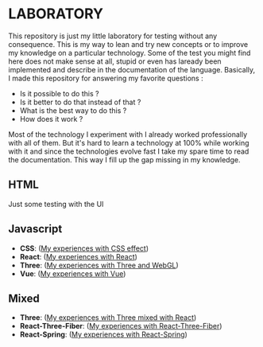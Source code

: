 # LABORATORY

This repository is just my little laboratory for testing without any consequence.
This is my way to lean and try new concepts or to improve my knowledge on a particular technology. Some of the test you might find here does not make sense at all, stupid or even has laready been implemented and describe in the documentation of the language. Basically, I made this repository for answering my favorite questions :

* Is it possible to do this ?
* Is it better to do that instead of that ?
* What is the best way to do this ?
* How does it work ?

Most of the technology I experiment with I already worked professionally with all of them. But it's hard to learn a technology at 100% while working with it and since the technologies evolve fast I take my spare time to read the documentation. This way I fill up the gap missing in my knowledge.  

## HTML

Just some testing with the UI

## Javascript

* **CSS**: ([My experiences with CSS effect](Javascript/CSS/README.md))
* **React**: ([My experiences with React](Javascript/React/README.md))
* **Three**: ([My experiences with Three and WebGL](Javascript/Three/README.md))
* **Vue**: ([My experiences with Vue](Javascript/React/README.md))

## Mixed

* **Three**: ([My experiences with Three mixed with React](Mixed/Three/README.md))
* **React-Three-Fiber**: ([My experiences with React-Three-Fiber](Mixed/Three/README.md))
* **React-Spring**: ([My experiences with React-Spring](Mixed/Spring/README.md))
